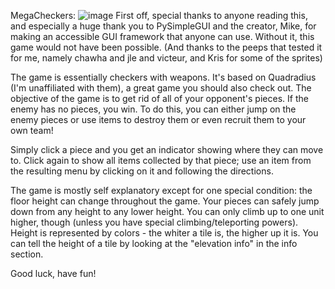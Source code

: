 MegaCheckers:
![image](https://user-images.githubusercontent.com/64987634/89836775-15902180-db2d-11ea-80cd-c39d432bcc4d.png)
First off, special thanks to anyone reading this, and especially a huge thank you to PySimpleGUI and the creator, Mike, for making an accessible GUI framework that anyone can use.   Without it, this game would not have been possible. (And thanks to the peeps that tested it for me, namely chawha and jle and victeur, and Kris for some of the sprites)  

The game is essentially checkers with weapons.  It's based on Quadradius (I'm unaffiliated with them), a great game you should also check out.  The objective of the game is to get rid of all of your opponent's pieces.  If the enemy has no pieces, you win.  To do this, you can either jump on the enemy pieces or use items to destroy them or even recruit them to your own team!

Simply click a piece and you get an indicator showing where they can move to.  Click again to show all items collected by that piece; use an item from the resulting menu by clicking on it and following the directions.  

The game is mostly self explanatory except for one special condition: the floor height can change throughout the game.  Your pieces can safely jump down from any height to any lower height.  You can only climb up to one unit higher, though (unless you have special climbing/teleporting powers).  Height is represented by colors - the whiter a tile is, the higher up it is.  You can tell the height of a tile by looking at the "elevation info" in the info section.

Good luck, have fun!
